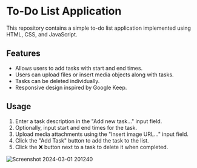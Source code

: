 # To-Do List Application  
This repository contains a simple to-do list application implemented using HTML, CSS, and JavaScript.  
## Features 
- Allows users to add tasks with start and end times.
- Users can upload files or insert media objects along with tasks.
- Tasks can be deleted individually.
- Responsive design inspired by Google Keep.

## Usage

1. Enter a task description in the "Add new task..." input field.
2. Optionally, input start and end times for the task.
3. Upload media attachments using the "Insert image URL..." input field.
4. Click the "Add Task" button to add the task to the list.
5. Click the ❌ button next to a task to delete it when completed.


![Screenshot 2024-03-01 201240](https://github.com/SyaXcode/Todolist/assets/159790509/2ebcbf6c-9fa4-4bbf-bfdf-bda8ce08d826)
